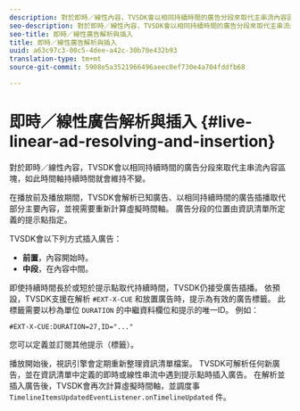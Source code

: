 ```yaml
---
description: 對於即時／線性內容，TVSDK會以相同持續時間的廣告分段來取代主串流內容區塊，如此時間軸持續時間就會維持不變。
seo-description: 對於即時／線性內容，TVSDK會以相同持續時間的廣告分段來取代主串流內容區塊，如此時間軸持續時間就會維持不變。
seo-title: 即時／線性廣告解析與插入
title: 即時／線性廣告解析與插入
uuid: a63c97c3-00c5-4dee-a42c-30b70e432b93
translation-type: tm+mt
source-git-commit: 5908e5a3521966496aeec0ef730e4a704fddfb68

---
```



# 即時／線性廣告解析與插入 {#live-linear-ad-resolving-and-insertion}

對於即時／線性內容，TVSDK會以相同持續時間的廣告分段來取代主串流內容區塊，如此時間軸持續時間就會維持不變。

在播放前及播放期間，TVSDK會解析已知廣告、以相同持續時間的廣告插播取代部分主要內容，並視需要重新計算虛擬時間軸。 廣告分段的位置由資訊清單所定義的提示點指定。

TVSDK會以下列方式插入廣告：

* **前置**，內容開始時。
* **中段**，在內容中間。

即使持續時間長於或短於提示點取代持續時間，TVSDK仍接受廣告插播。 依預設，TVSDK支援在解析 `#EXT-X-CUE` 和放置廣告時，提示為有效的廣告標籤。 此標籤需要以秒為單位 `DURATION` 的中繼資料欄位和提示的唯一ID。 例如：

```
#EXT-X-CUE:DURATION=27,ID="..."
```

您可以定義並訂閱其他提示（標籤）。

播放開始後，視訊引擎會定期重新整理資訊清單檔案。 TVSDK可解析任何新廣告，並在資訊清單中定義的即時或線性串流中遇到提示點時插入廣告。 在解析並插入廣告後，TVSDK會再次計算虛擬時間軸，並調度事 `TimelineItemsUpdatedEventListener.onTimelineUpdated` 件。
